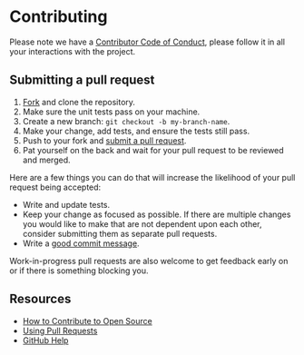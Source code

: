 # Contributing
[issues]: https://github.com/Zulqurnain/ZCalenderView/issues
[fork]: https://github.com/Zulqurnain/ZCalenderView/fork
[pr]: https://github.com/Zulqurnain/ZCalenderView/compare
[code-of-conduct]: CODE_OF_CONDUCT.md

Please note we have a [Contributor Code of Conduct][code-of-conduct], please follow it in all your interactions with the project.

## Submitting a pull request

1. [Fork][fork] and clone the repository.
2. Make sure the unit tests pass on your machine.
3. Create a new branch: `git checkout -b my-branch-name`.
4. Make your change, add tests, and ensure the tests still pass.
5. Push to your fork and [submit a pull request][pr].
6. Pat yourself on the back and wait for your pull request to be reviewed and merged.

Here are a few things you can do that will increase the likelihood of your pull request being accepted:
- Write and update tests.
- Keep your change as focused as possible. If there are multiple changes you would like to make that are not dependent upon each other, consider submitting them as separate pull requests.
- Write a [good commit message](https://github.com/erlang/otp/wiki/writing-good-commit-messages).

Work-in-progress pull requests are also welcome to get feedback early on or if there is something blocking you.

## Resources

- [How to Contribute to Open Source](https://opensource.guide/how-to-contribute/)
- [Using Pull Requests](https://help.github.com/articles/about-pull-requests/)
- [GitHub Help](https://help.github.com)

